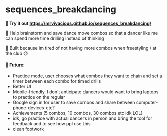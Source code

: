 # sequences_breakdancing

<strong> 💃 Try it out https://mrvivacious.github.io/sequences_breakdancing/ </strong>

🪩 Help brainstorm and save dance move combos so that a dancer like me can spend more time drilling instead of thinking

🤗 Built because im tired of not having more combos when freestyling / at the club 😞


#### 🎒 Future:

- Practice mode, user chooses what combos they want to chain and set a timer between each combo for timed drills
- Better UI
- Mobile-friendly, I don't anticipate dancers would want to bring laptops to practice on the regular
- Google sign in for user to save combos and share between computer-phone-devices-etc?
- Achievements (5 combos, 10 combos, 30 combos etc idk LOL)
- idk, go practice with actual dancers in person and bring the tool for feedback and to see how ppl use this
- clean footwork
